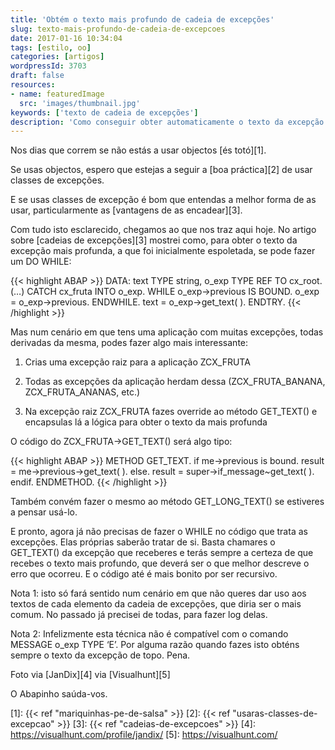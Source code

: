 ```yaml
---
title: 'Obtém o texto mais profundo de cadeia de excepções'
slug: texto-mais-profundo-de-cadeia-de-excepcoes
date: 2017-01-16 10:34:04
tags: [estilo, oo]
categories: [artigos]
wordpressId: 3703
draft: false
resources:
- name: featuredImage
  src: 'images/thumbnail.jpg'
keywords: ['texto de cadeia de excepções']
description: 'Como conseguir obter automaticamente o texto da excepção mais profunda de uma cadeia de excepções sem que o programa cliente precise de código específico'
---
```

Nos dias que correm se não estás a usar objectos [és totó][1].

Se usas objectos, espero que estejas a seguir a [boa práctica][2] de usar classes de excepções.

E se usas classes de excepção é bom que entendas a melhor forma de as usar, particularmente as [vantagens de as encadear][3].

Com tudo isto esclarecido, chegamos ao que nos traz aqui hoje. No artigo sobre [cadeias de excepções][3] mostrei como, para obter o texto da excepção mais profunda, a que foi inicialmente espoletada, se pode fazer um DO WHILE:

<!--more-->


{{< highlight ABAP >}}
DATA: text TYPE string,
      o_exp TYPE REF TO cx_root.
(…)
CATCH cx_fruta INTO o_exp.
    WHILE o_exp->previous IS BOUND.
        o_exp = o_exp->previous.
    ENDWHILE.
    text = o_exp->get_text( ).
ENDTRY.
{{< /highlight >}}

Mas num cenário em que tens uma aplicação com muitas excepções, todas derivadas da mesma, podes fazer algo mais interessante:

  1. Crias uma excepção raiz para a aplicação ZCX_FRUTA

  2. Todas as excepções da aplicação herdam dessa (ZCX_FRUTA_BANANA, ZCX_FRUTA_ANANAS, etc.)

  3. Na excepção raiz ZCX_FRUTA fazes override ao método GET_TEXT() e encapsulas lá a lógica para obter o texto da mais profunda

O código do ZCX_FRUTA->GET_TEXT() será algo tipo:


{{< highlight ABAP >}}
METHOD GET_TEXT.
  if me->previous is bound.
    result = me->previous->get_text( ).
  else.
    result = super->if_message~get_text( ).
  endif.
ENDMETHOD.
{{< /highlight >}}

Também convém fazer o mesmo ao método GET_LONG_TEXT() se estiveres a pensar usá-lo.

E pronto, agora já não precisas de fazer o WHILE no código que trata as excepções. Elas próprias saberão tratar de si. Basta chamares o GET_TEXT() da excepção que receberes e terás sempre a certeza de que recebes o texto mais profundo, que deverá ser o que melhor descreve o erro que ocorreu. E o código até é mais bonito por ser recursivo.

Nota 1: isto só fará sentido num cenário em que não queres dar uso aos textos de cada elemento da cadeia de excepções, que diria ser o mais comum. No passado já precisei de todas, para fazer log delas.

Nota 2: Infelizmente esta técnica não é compatível com o comando MESSAGE o_exp TYPE ‘E’. Por alguma razão quando fazes isto obténs sempre o texto da excepção de topo. Pena.

Foto via [JanDix][4] via [Visualhunt][5]

O Abapinho saúda-vos.

   [1]: {{< ref "mariquinhas-pe-de-salsa" >}}
   [2]: {{< ref "usaras-classes-de-excepcao" >}}
   [3]: {{< ref "cadeias-de-excepcoes" >}}
   [4]: https://visualhunt.com/profile/jandix/
   [5]: https://visualhunt.com/
